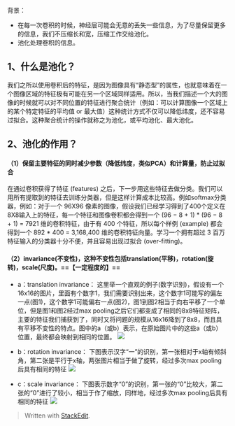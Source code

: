 背景：
- 在每一次卷积的时候，神经层可能会无意的丢失一些信息，为了尽量保留更多的信息，我们不压缩长和宽，压缩工作交给池化。
- 池化处理卷积的信息。
## 1、什么是池化？

我们之所以使用卷积后的特征，是因为图像具有“静态型”的属性，也就意味着在一个图像区域的特征极有可能在另一个区域同样适用。所以，当我们描述一个大的图像的时候就可以对不同位置的特征进行聚合统计（例如：可以计算图像一个区域上的某个特定特征的平均值 or 最大值）这种统计方式不仅可以降低纬度，还不容易过拟合。这种聚合统计的操作就称之为池化，或平均池化、最大池化。

  

## 2、池化的作用？

#### （1）保留主要特征的同时减少参数（降低纬度，类似PCA）和计算量，防止过拟合

在通过卷积获得了特征 (features) 之后，下一步用这些特征去做分类。我们可以用所有提取到的特征去训练分类器，但是这样计算成本比较高。例如softmax分类器，例如：对于一个 96X96 像素的图像，假设我们已经学习得到了400个定义在8X8输入上的特征，每一个特征和图像卷积都会得到一个 (96 − 8 + 1) * (96 − 8 + 1) = 7921 维的卷积特征，由于有 400 个特征，所以每个样例 (example) 都会得到一个 892 * 400 = 3,168,400 维的卷积特征向量。学习一个拥有超过 3 百万特征输入的分类器十分不便，并且容易出现过拟合 (over-fitting)。

#### （2）invariance(不变性)，这种不变性包括translation(平移)，rotation(旋转)，scale(尺度)。==【一定程度的】==
- a：translation invariance：
这里举一个直观的例子(数字识别)，假设有一个16x16的图片，里面有个数字1，我们需要识别出来，这个数字1可能写的偏左一点(图1)，这个数字1可能偏右一点(图2)，图1到图2相当于向右平移了一个单位，但是图1和图2经过max pooling之后它们都变成了相同的8x8特征矩阵，主要的特征我们捕获到了，同时又将问题的规模从16x16降到了8x8，而且具有平移不变性的特点。图中的a（或b）表示，在原始图片中的这些a（或b）位置，最终都会映射到相同的位置。
![](https://pic1.zhimg.com/80/v2-8b4514b844a0cbbd231abb822974b400_hd.jpg)
- b：rotation invariance：
下图表示汉字“一”的识别，第一张相对于x轴有倾斜角，第二张是平行于x轴，两张图片相当于做了旋转，经过多次max pooling后具有相同的特征
![](https://pic3.zhimg.com/80/v2-98bd25d8362dbbb2b7722a8547aeeb5a_hd.jpg)

- c：scale invariance：
下图表示数字“0”的识别，第一张的“0”比较大，第二张的“0”进行了较小，相当于作了缩放，同样地，经过多次max pooling后具有相同的特征
![](https://pic2.zhimg.com/80/v2-a08dae108e328b5bb0ce81ed15267e09_hd.jpg)


> Written with [StackEdit](https://stackedit.io/).
<!--stackedit_data:
eyJoaXN0b3J5IjpbMTI0NTg3OTE0MCwxNDQ2NDA2MTk2XX0=
-->